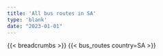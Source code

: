 ```yaml
---
title: 'All bus routes in SA'
type: 'blank'
date: "2023-01-01"
---
```


{{< breadcrumbs >}}
{{< bus_routes country=SA >}}
